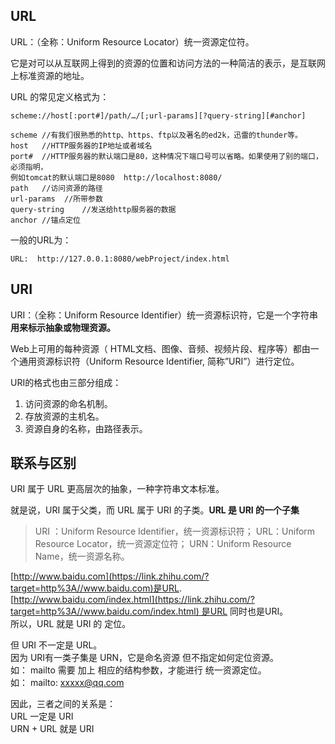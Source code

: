 ## **URL**

URL：（全称：Uniform Resource Locator）统一资源定位符。

它是对可以从互联网上得到的资源的位置和访问方法的一种简洁的表示，是互联网上标准资源的地址。

URL 的常见定义格式为：

`scheme://host[:port#]/path/…/[;url-params][?query-string][#anchor]`

```text
scheme //有我们很熟悉的http、https、ftp以及著名的ed2k，迅雷的thunder等。
host   //HTTP服务器的IP地址或者域名
port#  //HTTP服务器的默认端口是80，这种情况下端口号可以省略。如果使用了别的端口，必须指明，
例如tomcat的默认端口是8080  http://localhost:8080/
path   //访问资源的路径
url-params  //所带参数 
query-string    //发送给http服务器的数据
anchor //锚点定位
```

一般的URL为：

```text
URL:  http://127.0.0.1:8080/webProject/index.html 
```


## **URI**

URI：（全称：Uniform Resource Identifier）统一资源标识符，它是一个字符串**用来标示抽象或物理资源。**

Web上可用的每种资源（ HTML文档、图像、音频、视频片段、程序等）都由一个通用资源标识符（Uniform Resource Identifier, 简称”URI”）进行定位。

URI的格式也由三部分组成：

1. 访问资源的命名机制。
2. 存放资源的主机名。
3. 资源自身的名称，由路径表示。


## **联系与区别**

URI 属于 URL 更高层次的抽象，一种字符串文本标准。

就是说，URI 属于父类，而 URL 属于 URI 的子类。**URL 是 URI 的一个子集**


>URI ：Uniform Resource Identifier，统一资源标识符；
>URL：Uniform Resource Locator，统一资源定位符；
>URN：Uniform Resource Name，统一资源名称。


[http://www.baidu.com](https://link.zhihu.com/?target=http%3A//www.baidu.com)是URL.  
[http://www.baidu.com/index.html](https://link.zhihu.com/?target=http%3A//www.baidu.com/index.html) 是URL 同时也是URI。  
所以，URL 就是 URI 的 定位。

但 URI 不一定是 URL。  
因为 URI有一类子集是 URN，它是命名资源 但不指定如何定位资源。  
如： mailto 需要 加上 相应的结构参数，才能进行 统一资源定位。  
如： mailto: xxxxx@qq.com

因此，三者之间的关系是：  
URL 一定是 URI  
URN + URL 就是 URI